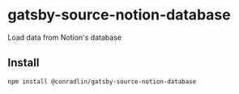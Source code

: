 # gatsby-source-notion-database
 Load data from Notion's database


## Install

```
npm install @conradlin/gatsby-source-notion-database
```
